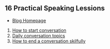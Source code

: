 ## 16 Practical Speaking Lessions

- [Blog Homepage](../index.md)

1. [How to start conversation](./1.How-to-start-a-conversation.md)
2. [Daily conversation topics](./2.Daily-conversation-topics.md)
3. [How to end a conversation skilfully](./3.How-to-end-a-conversation-skilfully.md)